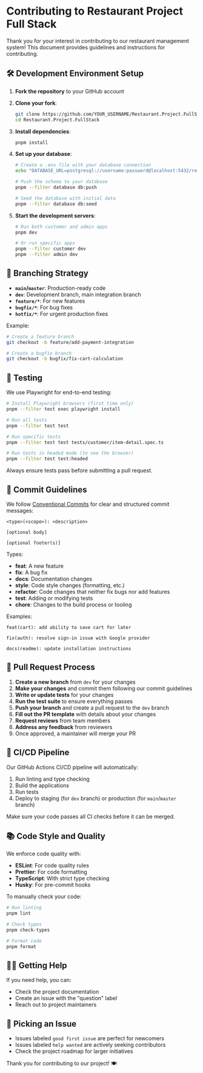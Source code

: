 # Contributing to Restaurant Project Full Stack

Thank you for your interest in contributing to our restaurant management system! This document provides guidelines and instructions for contributing.

## 🛠️ Development Environment Setup

1. **Fork the repository** to your GitHub account
2. **Clone your fork**:
   ```bash
   git clone https://github.com/YOUR_USERNAME/Restaurant.Project.FullStack.git
   cd Restaurant.Project.FullStack
   ```
3. **Install dependencies**:
   ```bash
   pnpm install
   ```
4. **Set up your database**:

   ```bash
   # Create a .env file with your database connection
   echo "DATABASE_URL=postgresql://username:password@localhost:5432/restaurant_db" > .env

   # Push the schema to your database
   pnpm --filter database db:push

   # Seed the database with initial data
   pnpm --filter database db:seed
   ```

5. **Start the development servers**:

   ```bash
   # Run both customer and admin apps
   pnpm dev

   # Or run specific apps
   pnpm --filter customer dev
   pnpm --filter admin dev
   ```

## 🌿 Branching Strategy

- **`main`/`master`**: Production-ready code
- **`dev`**: Development branch, main integration branch
- **`feature/*`**: For new features
- **`bugfix/*`**: For bug fixes
- **`hotfix/*`**: For urgent production fixes

Example:

```bash
# Create a feature branch
git checkout -b feature/add-payment-integration

# Create a bugfix branch
git checkout -b bugfix/fix-cart-calculation
```

## 🧪 Testing

We use Playwright for end-to-end testing:

```bash
# Install Playwright browsers (first time only)
pnpm --filter test exec playwright install

# Run all tests
pnpm --filter test test

# Run specific tests
pnpm --filter test test tests/customer/item-detail.spec.ts

# Run tests in headed mode (to see the browser)
pnpm --filter test test:headed
```

Always ensure tests pass before submitting a pull request.

## 📝 Commit Guidelines

We follow [Conventional Commits](https://www.conventionalcommits.org/) for clear and structured commit messages:

```
<type>(<scope>): <description>

[optional body]

[optional footer(s)]
```

Types:

- **feat**: A new feature
- **fix**: A bug fix
- **docs**: Documentation changes
- **style**: Code style changes (formatting, etc.)
- **refactor**: Code changes that neither fix bugs nor add features
- **test**: Adding or modifying tests
- **chore**: Changes to the build process or tooling

Examples:

```
feat(cart): add ability to save cart for later

fix(auth): resolve sign-in issue with Google provider

docs(readme): update installation instructions
```

## 🔄 Pull Request Process

1. **Create a new branch** from `dev` for your changes
2. **Make your changes** and commit them following our commit guidelines
3. **Write or update tests** for your changes
4. **Run the test suite** to ensure everything passes
5. **Push your branch** and create a pull request to the `dev` branch
6. **Fill out the PR template** with details about your changes
7. **Request reviews** from team members
8. **Address any feedback** from reviewers
9. Once approved, a maintainer will merge your PR

## 🚀 CI/CD Pipeline

Our GitHub Actions CI/CD pipeline will automatically:

1. Run linting and type checking
2. Build the applications
3. Run tests
4. Deploy to staging (for `dev` branch) or production (for `main`/`master` branch)

Make sure your code passes all CI checks before it can be merged.

## 📚 Code Style and Quality

We enforce code quality with:

- **ESLint**: For code quality rules
- **Prettier**: For code formatting
- **TypeScript**: With strict type checking
- **Husky**: For pre-commit hooks

To manually check your code:

```bash
# Run linting
pnpm lint

# Check types
pnpm check-types

# Format code
pnpm format
```

## 🙋‍♀️ Getting Help

If you need help, you can:

- Check the project documentation
- Create an issue with the "question" label
- Reach out to project maintainers

## 🎯 Picking an Issue

- Issues labeled `good first issue` are perfect for newcomers
- Issues labeled `help wanted` are actively seeking contributors
- Check the project roadmap for larger initiatives

Thank you for contributing to our project! 🍽️
